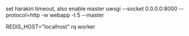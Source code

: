 set harakiri timeout, also enable master
uwsgi --socket 0.0.0.0:8000 --protocol=http -w webapp -t 5 --master


REDIS_HOST="localhost" rq worker    